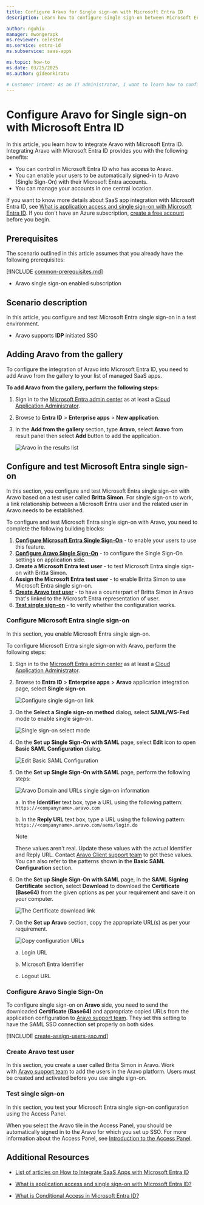 ```yaml
---
title: Configure Aravo for Single sign-on with Microsoft Entra ID
description: Learn how to configure single sign-on between Microsoft Entra ID and Aravo.

author: nguhiu
manager: mwongerapk
ms.reviewer: celested
ms.service: entra-id
ms.subservice: saas-apps

ms.topic: how-to
ms.date: 03/25/2025
ms.author: gideonkiratu

# Customer intent: As an IT administrator, I want to learn how to configure single sign-on between Microsoft Entra ID and Aravo so that I can control who has access to Aravo, enable automatic sign-in with Microsoft Entra accounts, and manage my accounts in one central location.
---
```

# Configure Aravo for Single sign-on with Microsoft Entra ID

In this article,  you learn how to integrate Aravo with Microsoft Entra ID.
Integrating Aravo with Microsoft Entra ID provides you with the following benefits:

* You can control in Microsoft Entra ID who has access to Aravo.
* You can enable your users to be automatically signed-in to Aravo (Single Sign-On) with their Microsoft Entra accounts.
* You can manage your accounts in one central location.

If you want to know more details about SaaS app integration with Microsoft Entra ID, see [What is application access and single sign-on with Microsoft Entra ID](~/identity/enterprise-apps/what-is-single-sign-on.md).
If you don't have an Azure subscription, [create a free account](https://azure.microsoft.com/free/) before you begin.

## Prerequisites

The scenario outlined in this article assumes that you already have the following prerequisites:

[!INCLUDE [common-prerequisites.md](~/identity/saas-apps/includes/common-prerequisites.md)]
* Aravo single sign-on enabled subscription

## Scenario description

In this article,  you configure and test Microsoft Entra single sign-on in a test environment.

* Aravo supports **IDP** initiated SSO

## Adding Aravo from the gallery

To configure the integration of Aravo into Microsoft Entra ID, you need to add Aravo from the gallery to your list of managed SaaS apps.

**To add Aravo from the gallery, perform the following steps:**

1. Sign in to the [Microsoft Entra admin center](https://entra.microsoft.com) as at least a [Cloud Application Administrator](~/identity/role-based-access-control/permissions-reference.md#cloud-application-administrator).
1. Browse to **Entra ID** > **Enterprise apps** > **New application**.
1. In the **Add from the gallery** section, type **Aravo**, select **Aravo** from result panel then select **Add** button to add the application.

    ![Aravo in the results list](common/search-new-app.png)

<a name='configure-and-test-azure-ad-single-sign-on'></a>

## Configure and test Microsoft Entra single sign-on

In this section, you configure and test Microsoft Entra single sign-on with Aravo based on a test user called **Britta Simon**.
For single sign-on to work, a link relationship between a Microsoft Entra user and the related user in Aravo needs to be established.

To configure and test Microsoft Entra single sign-on with Aravo, you need to complete the following building blocks:

1. **[Configure Microsoft Entra Single Sign-On](#configure-azure-ad-single-sign-on)** - to enable your users to use this feature.
2. **[Configure Aravo Single Sign-On](#configure-aravo-single-sign-on)** - to configure the Single Sign-On settings on application side.
3. **Create a Microsoft Entra test user** - to test Microsoft Entra single sign-on with Britta Simon.
4. **Assign the Microsoft Entra test user** - to enable Britta Simon to use Microsoft Entra single sign-on.
5. **[Create Aravo test user](#create-aravo-test-user)** - to have a counterpart of Britta Simon in Aravo that's linked to the Microsoft Entra representation of user.
6. **[Test single sign-on](#test-single-sign-on)** - to verify whether the configuration works.

<a name='configure-azure-ad-single-sign-on'></a>

### Configure Microsoft Entra single sign-on

In this section, you enable Microsoft Entra single sign-on.

To configure Microsoft Entra single sign-on with Aravo, perform the following steps:

1. Sign in to the [Microsoft Entra admin center](https://entra.microsoft.com) as at least a [Cloud Application Administrator](~/identity/role-based-access-control/permissions-reference.md#cloud-application-administrator).
1. Browse to **Entra ID** > **Enterprise apps** > **Aravo** application integration page, select **Single sign-on**.

    ![Configure single sign-on link](common/select-sso.png)

1. On the **Select a Single sign-on method** dialog, select **SAML/WS-Fed** mode to enable single sign-on.

    ![Single sign-on select mode](common/select-saml-option.png)

1. On the **Set up Single Sign-On with SAML** page, select **Edit** icon to open **Basic SAML Configuration** dialog.

    ![Edit Basic SAML Configuration](common/edit-urls.png)

1. On the **Set up Single Sign-On with SAML** page, perform the following steps:

    ![Aravo Domain and URLs single sign-on information](common/idp-intiated.png)

    a. In the **Identifier** text box, type a URL using the following pattern:
    `https://<companyname>.aravo.com`

    b. In the **Reply URL** text box, type a URL using the following pattern:
    `https://<companyname>.aravo.com/aems/login.do`

    > [!NOTE]
    > These values aren't real. Update these values with the actual Identifier and Reply URL. Contact [Aravo Client support team](https://www.aravo.com/about-us/contact/) to get these values. You can also refer to the patterns shown in the **Basic SAML Configuration** section.

1. On the **Set up Single Sign-On with SAML** page, in the **SAML Signing Certificate** section, select **Download** to download the **Certificate (Base64)** from the given options as per your requirement and save it on your computer.

    ![The Certificate download link](common/certificatebase64.png)

1. On the **Set up Aravo** section, copy the appropriate URL(s) as per your requirement.

    ![Copy configuration URLs](common/copy-configuration-urls.png)

    a. Login URL

    b. Microsoft Entra Identifier

    c. Logout URL

### Configure Aravo Single Sign-On

To configure single sign-on on **Aravo** side, you need to send the downloaded **Certificate (Base64)** and appropriate copied URLs from the application configuration to [Aravo support team](https://www.aravo.com/about-us/contact/). They set this setting to have the SAML SSO connection set properly on both sides.

<a name='create-an-azure-ad-test-user'></a>

[!INCLUDE [create-assign-users-sso.md](~/identity/saas-apps/includes/create-assign-users-sso.md)]

### Create Aravo test user

In this section, you create a user called Britta Simon in Aravo. Work with [Aravo support team](https://www.aravo.com/about-us/contact/) to add the users in the Aravo platform. Users must be created and activated before you use single sign-on.

### Test single sign-on

In this section, you test your Microsoft Entra single sign-on configuration using the Access Panel.

When you select the Aravo tile in the Access Panel, you should be automatically signed in to the Aravo for which you set up SSO. For more information about the Access Panel, see [Introduction to the Access Panel](https://support.microsoft.com/account-billing/sign-in-and-start-apps-from-the-my-apps-portal-2f3b1bae-0e5a-4a86-a33e-876fbd2a4510).

## Additional Resources

- [List of articles on How to Integrate SaaS Apps with Microsoft Entra ID](./tutorial-list.md)

- [What is application access and single sign-on with Microsoft Entra ID?](~/identity/enterprise-apps/what-is-single-sign-on.md)

- [What is Conditional Access in Microsoft Entra ID?](~/identity/conditional-access/overview.md)
